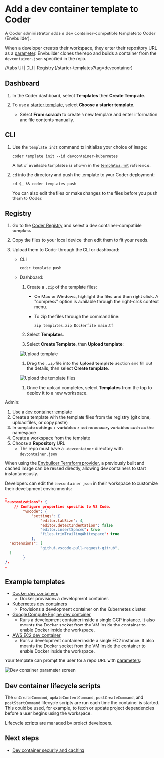 # Add a dev container template to Coder

A Coder administrator adds a dev container-compatible template to Coder
(Envbuilder).

When a developer creates their workspace, they enter their repository URL as a
[parameter](../../extending-templates/parameters.md). Envbuilder clones the repo
and builds a container from the `devcontainer.json` specified in the repo.

//tabs UI | CLI | Registry (/starter-templates?tag=devcontainer)

<div class="tabs">

## Dashboard

1. In the Coder dashboard, select **Templates** then **Create Template**.
1. To use a
   [starter template](https://github.com/coder/coder/tree/main/examples/templates),
   select **Choose a starter template**.

   - Select **From scratch** to create a new template and enter information and
     file contents manually.

## CLI

1. Use the `template init` command to initialize your choice of image:

   ```shell
   coder template init --id devcontainer-kubernetes
   ```

   A list of available templates is shown in the
   [templates_init](../../../../reference/cli/templates.md) reference.

1. `cd` into the directory and push the template to your Coder deployment:

   ```shell
   cd $_ && coder templates push
   ```

   You can also edit the files or make changes to the files before you push them
   to Coder.

## Registry

1. Go to the
   [Coder Registry](https://registry.coder.com/templates?tag=devcontainer) and
   select a dev container-compatible template.

1. Copy the files to your local device, then edit them to fit your needs.

1. Upload them to Coder through the CLI or dashboard:

   - CLI:

     ```shell
     coder template push
     ```

   - Dashboard:

     1. Create a `.zip` of the template files:

        - On Mac or Windows, highlight the files and then right click. A
          "compress" option is available through the right-click context menu.

        - To zip the files through the command line:

          ```shell
          zip templates.zip Dockerfile main.tf
          ```

     1. Select **Templates**.
     1. Select **Create Template**, then **Upload template**:

     ![Upload template](../../../../images/templates/upload-create-your-first-template.png)

     1. Drag the `.zip` file into the **Upload template** section and fill out
        the details, then select **Create template**.

     ![Upload the template files](../../../../images/templates/upload-create-template-form.png)

     1. Once the upload completes, select **Templates** from the top to deploy
        it to a new workspace.

</div>

Admin:

1. Use a [dev container template](https://registry.coder.com/templates)
1. Create a template with the template files from the registry (git clone,
   upload files, or copy paste)
1. In template settings > variables > set necessary variables such as the
   namespace
1. Create a workspace from the template
1. Choose a **Repository** URL
   - The repo must have a `.devcontainer` directory with `devcontainer.json`

When using the
[Envbuilder Terraform provider](https://github.com/coder/terraform-provider-envbuilder),
a previously built and cached image can be reused directly, allowing dev
containers to start instantaneously.

Developers can edit the `devcontainer.json` in their workspace to customize
their development environments:

```json
…
"customizations": {
    // Configure properties specific to VS Code.
        "vscode": {
            "settings": {
                "editor.tabSize": 4,
                "editor.detectIndentation": false
                "editor.insertSpaces": true
                "files.trimTrailingWhitespace": true
            },
  "extensions": [
                "github.vscode-pull-request-github",
  ]
        }
},
…
```

## Example templates

- [Docker dev containers](https://github.com/coder/coder/tree/main/examples/templates/devcontainer-docker)
  - Docker provisions a development container.
- [Kubernetes dev containers](https://github.com/coder/coder/tree/main/examples/templates/devcontainer-kubernetes)
  - Provisions a development container on the Kubernetes cluster.
- [Google Compute Engine dev container](https://github.com/coder/coder/tree/main/examples/templates/gcp-devcontainer)
  - Runs a development container inside a single GCP instance. It also mounts
    the Docker socket from the VM inside the container to enable Docker inside
    the workspace.
- [AWS EC2 dev container](https://github.com/coder/coder/tree/main/examples/templates/aws-devcontainer)
  - Runs a development container inside a single EC2 instance. It also mounts
    the Docker socket from the VM inside the container to enable Docker inside
    the workspace.

Your template can prompt the user for a repo URL with
[parameters](../../extending-templates/parameters.md):

![Dev container parameter screen](../../../../images/templates/devcontainers.png)

## Dev container lifecycle scripts

The `onCreateCommand`, `updateContentCommand`, `postCreateCommand`, and
`postStartCommand` lifecycle scripts are run each time the container is started.
This could be used, for example, to fetch or update project dependencies before
a user begins using the workspace.

Lifecycle scripts are managed by project developers.

## Next steps

- [Dev container security and caching](./devcontainer-security-caching.md)

